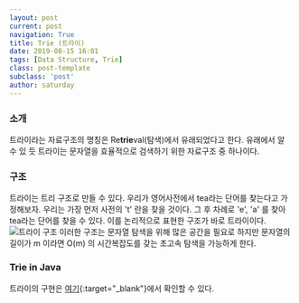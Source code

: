 ```yaml
---
layout: post
current: post
navigation: True
title: Trie (트라이)
date: 2019-08-15 16:01
tags: [Data Structure, Trie]
class: post-template
subclass: 'post'
author: saturday
---
```


### 소개
트라이라는 자료구조의 명칭은 Re**trie**val(탐색)에서 유래되었다고 한다.
유래에서 알 수 있 듯 트라이는 문자열을 효율적으로 검색하기 위한 자료구조 중 하나이다.

### 구조
트라이는 트리 구조로 만들 수 있다.
우리가 영어사전에서 tea라는 단어를 찾는다고 가정해보자. 우리는 가장 먼저 사전의 't' 란을 찾을 것이다. 그 후 차례로 'e', 'a' 를 찾아 tea라는 단어를 찾을 수 있다. 이를 논리적으로 표현한 구조가 바로 트라이이다.
![트라이 구조](/assets/images/trie-example.svg)
이러한 구조는 문자열 탐색을 위해 많은 공간을 필요로 하지만 문자열의 길이가 m 이라면 O(m) 의 시간복잡도를 갖는 초고속 탐색을 가능하게 한다.

### Trie in Java
트라이의 구현은 [여기](https://www.baeldung.com/trie-java){:target="_blank"}에서 확인할 수 있다. 